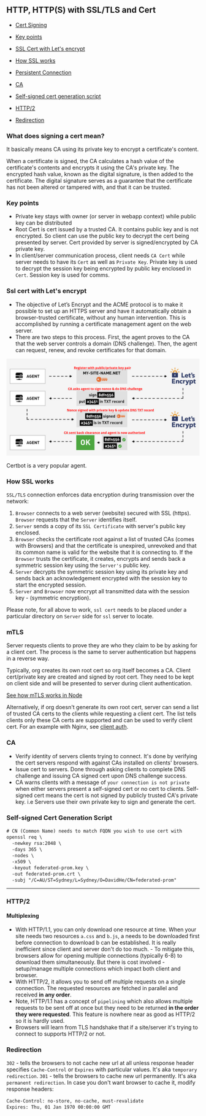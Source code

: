 ## HTTP, HTTP(S) with SSL/TLS and Cert

- [Cert Signing](#what-does-signing-a-cert-mean)
- [Key points](#key-points)
- [SSL Cert with Let's encrypt](#ssl-cert-with-lets-encrypt)
- [How SSL works](#how-ssl-works)
- [Persistent Connection](https://www.oreilly.com/library/view/http-the-definitive/1565925092/ch04s05.html)
- [CA](#ca)
- [Self-signed cert generation script](#cert-generation-script)

- [HTTP/2](#http/2)
- [Redirection](#redirection)

### What does signing a cert mean?

It basically means CA using its private key to encrypt a certificate's content.

When a certificate is signed, the CA calculates a hash value of the certificate's contents and encrypts it using the CA's private key. The encrypted hash value, known as the digital signature, is then added to the certificate. The digital signature serves as a guarantee that the certificate has not been altered or tampered with, and that it can be trusted.

### Key points

- Private key stays with owner (or server in webapp context) while public key can be distributed
- Root Cert is cert issued by a trusted CA. It contains public key and is not encrypted. So client can use the public key to decrypt the cert being presented by server. Cert provided by server is signed/encrypted by CA private key.
- In client/server communication process, client needs `CA Cert` while server needs to have its `Cert` as well as `Private Key`. Private key is used to decrypt the session key being encrypted by public key enclosed in `Cert`. Session key is used for comms.

### Ssl cert with Let's encrypt

- The objective of Let’s Encrypt and the ACME protocol is to make it possible to set up an HTTPS server and have it automatically obtain a browser-trusted certificate, without any human intervention. This is accomplished by running a certificate management agent on the web server.
- There are two steps to this process. First, the agent proves to the CA that the web server controls a domain (DNS challenge). Then, the agent can request, renew, and revoke certificates for that domain.

![ACME_CA](./ACME_let's_encrypt.png)

Certbot is a very popular agent.

### How SSL works

`SSL/TLS` connection enforces data encryption during transmission over the network:

1. `Browser` connects to a web server (website) secured with SSL (https). `Browser` requests that the `Server` identifies itself.
2. `Server` sends a copy of its `SSL Certificate` with server's public key enclosed.
3. `Browser` checks the certificate root against a list of trusted CAs (comes with Browsers) and that the certificate is unexpired, unrevoked and that its common name is valid for the website that it is connecting to. If the `Browser` trusts the certificate, it creates, encrypts and sends back a symmetric session key using the `Server's` public key.
4. `Server` decrypts the symmetric session key using its private key and sends back an acknowledgement encrypted with the session key to start the encrypted session.
5. `Server` and `Browser` now encrypt all transmitted data with the session key - (symmetric encryption).

Please note, for all above to work, `ssl cert` needs to be placed under a particular directory on `Server` side for `ssl` server to locate.

### mTLS

Server requests clients to prove they are who they claim to be by asking for a client cert. The process is the same to server authentication but happens in a reverse way.

Typically, org creates its own root cert so org itself becomes a CA. Client cert/private key are created and signed by root cert. They need to be kept on client side and will be presented to server during client authentication.

[See how mTLS works in Node](https://codeburst.io/mutual-tls-authentication-mtls-de-mystified-11fa2a52e9cf)

Alternatively, if org doesn't generate its own root cert, server can send a list of trusted CA certs to the clients while requesting a client cert. The list tells clients only these CA certs are supported and can be used to verify client cert. For an example with Nginx, see [client auth](https://github.com/DavidHe1127/Mr.He_HandBook/tree/master/DevOps/Monitoring/prometheus#auth).

### CA

- Verify identity of servers clients trying to connect. It's done by verifying the cert servers respond with against CAs installed on clients' browsers.
- Issue cert to servers. Done through asking clients to complete DNS challenge and issuing CA signed cert upon DNS challenge success.
- CA warns clients with a message of `your connection is not private` when either servers present a self-signed cert or no cert to clients. Self-signed cert means the cert is not signed by publicly trusted CA's private key. i.e Servers use their own private key to sign and generate the cert.

### Self-signed Cert Generation Script

```shell
# CN (Common Name) needs to match FQDN you wish to use cert with
openssl req \
  -newkey rsa:2048 \
  -days 365 \
  -nodes \
  -x509 \
  -keyout federated-prom.key \
  -out federated-prom.crt \
  -subj "/C=AU/ST=Sydney/L=Sydney/O=DavidHe/CN=federated-prom"
```

---

### HTTP/2

#### Multiplexing
- With HTTP/1.1, you can only download one resource at time. When your site needs two resources `a.css` and `b.js`, a needs to be downloaded first before connection to download b can be established. It is really inefficient since client and server don't do too much. - To mitigate this, browsers allow for opening multiple connections (typically 6-8) to download them simultaneously. But there is cost involved - setup/manage multiple connections which impact both client and browser.
- With HTTP/2, it allows you to send off multiple requests on a single connection. The requested resources are fetched in parallel and received
  **in any order**.
- Note, HTTP/1.1 has a concept of `pipelining` which also allows multiple requests to be sent off at once but they need to be returned **in the order they were requested**. This feature is nowhere near as good as HTTP/2 so it is hardly used.
- Browsers will learn from TLS handshake that if a site/server it's trying to connect to supports HTTP/2 or not.

### Redirection

`302` - tells the browsers to not cache new url at all unless response header specifies `Cache-Control` or `Expires` with particular values. It's aka `temporary redirection`.
`301` - tells the browsers to cache new url permanently. It's aka `permanent redirection`.
In case you don't want browser to cache it, modify response headers:

```
Cache-Control: no-store, no-cache, must-revalidate
Expires: Thu, 01 Jan 1970 00:00:00 GMT
```
